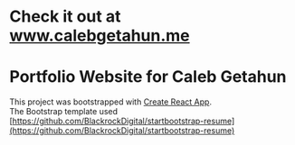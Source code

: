 # Check it out at www.calebgetahun.me
# Portfolio Website for Caleb Getahun
This project was bootstrapped with [Create React App](https://github.com/facebook/create-react-app).  
The Bootstrap template used [https://github.com/BlackrockDigital/startbootstrap-resume](https://github.com/BlackrockDigital/startbootstrap-resume)

